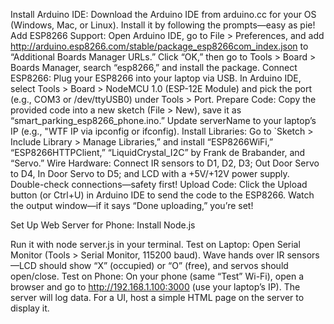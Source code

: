 Install Arduino IDE: Download the Arduino IDE from arduino.cc for your OS (Windows, Mac, or Linux). Install it by following the prompts—easy as pie!
Add ESP8266 Support: Open Arduino IDE, go to File > Preferences, and add http://arduino.esp8266.com/stable/package_esp8266com_index.json to “Additional Boards Manager URLs.” 
Click “OK,” then go to Tools > Board > Boards Manager, search “esp8266,” and install the package. 
Connect ESP8266: Plug your ESP8266 into your laptop via USB. In Arduino IDE, select Tools > Board > NodeMCU 1.0 (ESP-12E Module) and pick the port (e.g., COM3 or /dev/ttyUSB0) under Tools > Port.
Prepare Code: Copy the provided code into a new sketch (File > New), save it as “smart_parking_esp8266_phone.ino.” Update serverName to your laptop’s IP (e.g., "WTF IP via ipconfig or ifconfig).
Install Libraries: Go to `Sketch > Include Library > Manage Libraries,” and install “ESP8266WiFi,” “ESP8266HTTPClient,” “LiquidCrystal_I2C” by Frank de Brabander, and “Servo.”
Wire Hardware: Connect IR sensors to D1, D2, D3; Out Door Servo to D4, In Door Servo to D5; and LCD with a +5V/+12V power supply. Double-check connections—safety first!
Upload Code: Click the Upload button (or Ctrl+U) in Arduino IDE to send the code to the ESP8266. Watch the output window—if it says “Done uploading,” you’re set!

Set Up Web Server for Phone: Install Node.js

Run it with node server.js in your terminal.
Test on Laptop: Open Serial Monitor (Tools > Serial Monitor, 115200 baud). Wave hands over IR sensors—LCD should show “X” (occupied) or “O” (free), and servos should open/close.
Test on Phone: On your phone (same “Test” Wi-Fi), open a browser and go to http://192.168.1.100:3000 (use your laptop’s IP). The server will log data. For a UI, host a simple HTML page on the server to display it.
